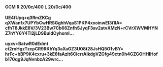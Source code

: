 #### GCM R 20/0c/400 L 20/0c/400
**UE4fUyq+q3RmZKCg**<br/>**qXWanfx7UPYbCwHRSGghhVqaS1PKP4xxoinwEl3i1IA=**<br/>**cfhT8JkkE8V/3V23Bw7Cb66ZnfhSJyqF3av2atvXMzN+rCVrXWVMHYNZ7nYY6Y4Tl2jLD9BuldOyhomI...**<br/><br/>
**uyxv+BatwR0dEdmt**<br/>**ct2rxHgzTzcpCR9RKhYq3aXaGZ3U08t28JsHQ5O1vBY=**<br/>**hrFc+bBP9K4cxru+3kE6faAzlt6CicrrAlkdgVZGfg49ctn0h4GZGOHHIHofb170qg9JqNvnbzA29wrc...**